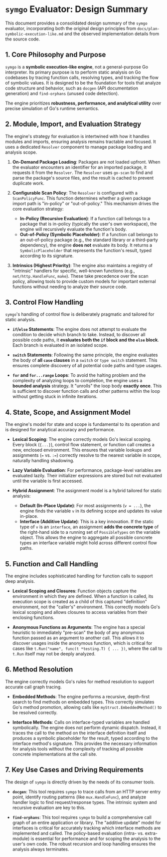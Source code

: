 # `symgo` Evaluator: Design Summary

This document provides a consolidated design summary of the `symgo` evaluator, incorporating both the original design principles from `docs/plan-symbolic-execution-like.md` and the observed implementation details from the source code.

## 1. Core Philosophy and Purpose

`symgo` is a **symbolic execution-like engine**, not a general-purpose Go interpreter. Its primary purpose is to perform static analysis on Go codebases by tracing function calls, resolving types, and tracking the flow of symbolic values. It is designed to be the foundation for tools that analyze code structure and behavior, such as `docgen` (API documentation generation) and `find-orphans` (unused code detection).

The engine prioritizes **robustness, performance, and analytical utility** over precise simulation of Go's runtime semantics.

## 2. Module, Import, and Evaluation Strategy

The engine's strategy for evaluation is intertwined with how it handles modules and imports, ensuring analysis remains tractable and focused. It uses a dedicated `Resolver` component to manage package loading and analysis scope.

1.  **On-Demand Package Loading**: Packages are not loaded upfront. When the evaluator encounters an identifier for an imported package, it requests it from the `Resolver`. The `Resolver` uses `go-scan` to find and parse the package's source files, and the result is cached to prevent duplicate work.

2.  **Configurable Scan Policy**: The `Resolver` is configured with a `ScanPolicyFunc`. This function determines whether a given package import path is "in-policy" or "out-of-policy." This mechanism drives the core evaluation strategy:
    - **In-Policy (Recursive Evaluation)**: If a function call belongs to a package that is in-policy (typically the user's own workspace), the engine will recursively evaluate the function's body.
    - **Out-of-Policy (Symbolic Placeholder)**: If a function call belongs to an out-of-policy package (e.g., the standard library or a third-party dependency), the engine **does not** evaluate its body. It returns a `SymbolicPlaceholder` that represents the function's result, typed according to its signature.

3.  **Intrinsics (Highest Priority)**: The engine also maintains a registry of "intrinsic" handlers for specific, well-known functions (e.g., `net/http.HandleFunc`, `make`). These take precedence over the scan policy, allowing tools to provide custom models for important external functions without needing to analyze their source code.

## 3. Control Flow Handling

`symgo`'s handling of control flow is deliberately pragmatic and tailored for static analysis.

-   **`if`/`else` Statements**: The engine does not attempt to evaluate the condition to decide which branch to take. Instead, to discover all possible code paths, it **evaluates both the `if` block and the `else` block**. Each branch is evaluated in an isolated scope.

-   **`switch` Statements**: Following the same principle, the engine evaluates the body of **all `case` clauses** in a `switch` or `type switch` statement. This ensures complete discovery of all potential code paths and type usages.

-   **`for` and `for...range` Loops**: To avoid the halting problem and the complexity of analyzing loops to completion, the engine uses a **bounded analysis** strategy. It "unrolls" the loop body **exactly once**. This is sufficient to discover function calls and other patterns within the loop without getting stuck in infinite iterations.

## 4. State, Scope, and Assignment Model

The engine's model for state and scope is fundamental to its operation and is designed for analytical accuracy and performance.

-   **Lexical Scoping**: The engine correctly models Go's lexical scoping. Every block (`{...}`), control flow statement, or function call creates a new, enclosed environment. This ensures that variable lookups and assignments (`=` vs. `:=`) correctly resolve to the nearest variable in scope, naturally handling shadowing.

-   **Lazy Variable Evaluation**: For performance, package-level variables are evaluated lazily. Their initializer expressions are stored but not evaluated until the variable is first accessed.

-   **Hybrid Assignment**: The assignment model is a hybrid tailored for static analysis:
    -   **Default (In-Place Update)**: For most assignments (`v = ...`), the engine finds the variable `v` in its defining scope and updates its value in-place.
    -   **Interface (Additive Update)**: This is a key innovation. If the static type of `v` is an `interface`, an assignment **adds the concrete type** of the right-hand side to a running set of `PossibleTypes` on the variable object. This allows the engine to aggregate all possible concrete types an interface variable might hold across different control flow paths.

## 5. Function and Call Handling

The engine includes sophisticated handling for function calls to support deep analysis.

- **Lexical Scoping and Closures**: Function objects capture the environment in which they are defined. When a function is called, its execution scope is created as a child of this captured "definition" environment, not the "caller's" environment. This correctly models Go's lexical scoping and allows closures to access variables from their enclosing functions.

- **Anonymous Functions as Arguments**: The engine has a special heuristic to immediately "pre-scan" the body of any anonymous function passed as an argument to another call. This allows it to discover usages inside the anonymous function, which is critical for cases like `t.Run("name", func(t *testing.T) { ... })`, where the call to `t.Run` itself may not be deeply analyzed.

## 6. Method Resolution

The engine correctly models Go's rules for method resolution to support accurate call graph tracing.

- **Embedded Methods**: The engine performs a recursive, depth-first search to find methods on embedded types. This correctly simulates Go's method promotion, allowing calls like `myStruct.EmbeddedMethod()` to be resolved correctly.

- **Interface Methods**: Calls on interface-typed variables are handled symbolically. The engine does not perform dynamic dispatch. Instead, it traces the call to the method on the interface definition itself and produces a symbolic placeholder for the result, typed according to the interface method's signature. This provides the necessary information for analysis tools without the complexity of tracking all possible concrete implementations at the call site.

## 7. Key Use Cases and Driving Requirements

The design of `symgo` is directly driven by the needs of its consumer tools.

-   **`docgen`**: This tool requires `symgo` to trace calls from an HTTP server entry point, identify routing patterns (like `mux.HandleFunc`), and analyze handler logic to find request/response types. The intrinsic system and recursive evaluation are key to this.

-   **`find-orphans`**: This tool requires `symgo` to build a comprehensive call graph of an entire application or library. The "additive update" model for interfaces is critical for accurately tracking which interface methods are implemented and called. The policy-based evaluation (intra- vs. extra-module) is essential for performance and for scoping the analysis to the user's own code. The robust recursion and loop handling ensures the analysis always terminates.
